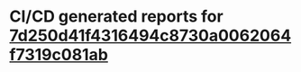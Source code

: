 # CI/CD generated reports for [7d250d41f4316494c8730a0062064f7319c081ab](https://github.com/hydephp/develop/commit/7d250d41f4316494c8730a0062064f7319c081ab)
